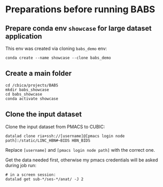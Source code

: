 # Preparations before running BABS

## Prepare conda env `showcase` for large dataset application
This env was created via cloning `babs_demo` env:
```
conda create --name showcase --clone babs_demo
```
## Create a main folder
```
cd /cbica/projects/BABS
mkdir babs_showcase
cd babs_showcase
conda activate showcase
```

## Clone the input dataset
Clone the input dataset from PMACS to CUBIC:
```
datalad clone ria+ssh://[username]@[pmacs login node path]:/static/LINC_HBN#~BIDS HBN_BIDS
```
Replace `[username]` and `[pmacs login node path]` with the correct one.

Get the data needed first, otherwise my pmacs credentials will be asked during job run:
```
# in a screen session:
datalad get sub-*/ses-*/anat/ -J 2
```
